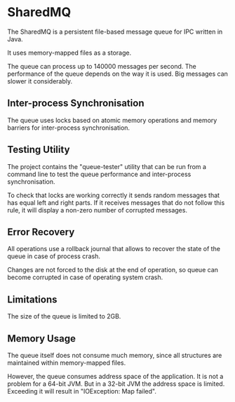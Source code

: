 # SharedMQ

The SharedMQ is a persistent file-based message queue for IPC written in Java.

It uses memory-mapped files as a storage.

The queue can process up to 140000 messages per second.
The performance of the queue depends on the way it is used.
Big messages can slower it considerably.

## Inter-process Synchronisation

The queue uses locks based on atomic memory operations and memory barriers for inter-process synchronisation.

## Testing Utility

The project contains the "queue-tester" utility that can be run from a command line to test the queue performance and inter-process synchronisation.

To check that locks are working correctly it sends random messages that has equal left and right parts. If it receives messages that do not follow this rule, it will display a non-zero number of corrupted messages. 

## Error Recovery

All operations use a rollback journal that allows to recover the state of the queue in case of process crash.

Changes are not forced to the disk at the end of operation, so queue can become corrupted in case of operating system crash. 

## Limitations

The size of the queue is limited to 2GB.

## Memory Usage

The queue itself does not consume much memory, since all structures are maintained within memory-mapped files.

However, the queue consumes address space of the application.
It is not a problem for a 64-bit JVM.
But in a 32-bit JVM the address space is limited.
Exceeding it will result in "IOException: Map failed".

